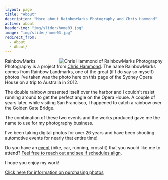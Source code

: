 ```yaml
---
layout: page
title: "About"
description: "More about RainbowMarks Photography and Chris Hammond"
active: about
header-img: "img/slider/home03.jpg"
image: "img/slider/home03.jpg"
redirect_from:
  - About
  - About/
---
```

<img src="{% picture direct200 img/MidSouthHeadshot-1.jpg %}" align="right" alt="Chris Hammond of RainbowMarks Photography" />RainbowMarks Photography is a project from <a href="https://www.chrishammond.com" target="_blank">Chris Hammond</a>. The name RainbowMarks comes from Rainbow Landmarks, one of the great (if I do say so myself) photos I've taken was the photo here on this page of the Sydney Opera House on a trip to Australia in 2012.

The double rainbow presented itself over the harbor and I couldn't resist running around to get the perfect angle on the Opera House. A couple of years later, while visiting San Francisco, I happened to catch a rainbow over the Golden Gate Bridge.

The combination of these two events and the works produced gave me the name to use for my photography business.

I've been taking digital photos for over 26 years and have been shooting automotive events for nearly that entire time!

Do you have an [event](/events) (bike, car, running, crossfit) that you would like me to attend? [Feel free to reach out and see if schedules align](https://cjh.am/rbmcontact). 

I hope you enjoy my work!

[Click here for information on purchasing photos](/purchase/)